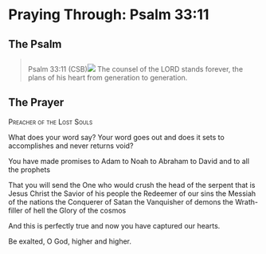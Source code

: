 # Praying Through: Psalm 33:11

## The Psalm

>Psalm 33:11 (CSB)<img class="intro-right" style="margin-top:10px" src="/images/art-paris-psalter.jpg">   The counsel of the LORD stands forever, the plans of his heart from generation to generation.

## The Prayer

<div style="font-variant: small-caps;">
Preacher of the Lost Souls
</div>


What does your word say?
  Your word goes out
  and does it sets to accomplishes
  and never returns void?

You have made promises
  to Adam
  to Noah
  to Abraham
  to David
  and to all the prophets

That you will send 
  the One who would crush the head of the serpent
  that is Jesus Christ
  the Savior of his people
  the Redeemer of our sins
  the Messiah of the nations
  the Conquerer of Satan
  the Vanquisher of demons
  the Wrath-filler of hell
  the Glory of the cosmos

And this is perfectly true
  and now you have captured our hearts.

Be exalted, O God,
  higher and higher.
